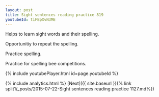 ```yaml
---
layout: post
title: Sight sentences reading practice 819
youtubeId: tiFBpXvN3ME
---
```

 
 
Helps to learn sight words and their spelling.

Opportunitiy to repeat the spelling. 

Practice spelling. 
 
Practice for spelling bee competitions. 
 
{% include youtubePlayer.html id=page.youtubeId %}
 
 
{% include analytics.html %} 
[Next]({{ site.baseurl }}{% link  split1/_posts/2015-07-22-Sight sentences reading practice 1127.md%})
 
